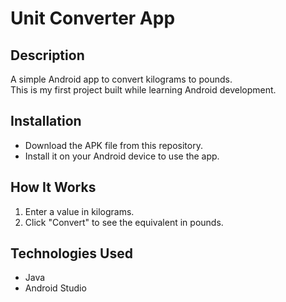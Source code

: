 # Unit Converter App

## Description
A simple Android app to convert kilograms to pounds.  
This is my first project built while learning Android development.

## Installation
- Download the APK file from this repository.
- Install it on your Android device to use the app.

## How It Works
1. Enter a value in kilograms.
2. Click "Convert" to see the equivalent in pounds.

## Technologies Used
- Java
- Android Studio
